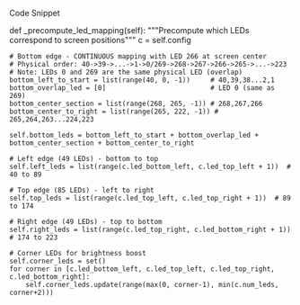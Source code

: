 Code Snippet

def _precompute_led_mapping(self):
    """Precompute which LEDs correspond to screen positions"""
    c = self.config
    
    # Bottom edge - CONTINUOUS mapping with LED 266 at screen center
    # Physical order: 40->39->...->1->0/269->268->267->266->265->...->223
    # Note: LEDs 0 and 269 are the same physical LED (overlap)
    bottom_left_to_start = list(range(40, 0, -1))     # 40,39,38...2,1
    bottom_overlap_led = [0]                          # LED 0 (same as 269)
    bottom_center_section = list(range(268, 265, -1)) # 268,267,266
    bottom_center_to_right = list(range(265, 222, -1)) # 265,264,263...224,223
    
    self.bottom_leds = bottom_left_to_start + bottom_overlap_led + bottom_center_section + bottom_center_to_right
    
    # Left edge (49 LEDs) - bottom to top
    self.left_leds = list(range(c.led_bottom_left, c.led_top_left + 1))  # 40 to 89
    
    # Top edge (85 LEDs) - left to right
    self.top_leds = list(range(c.led_top_left, c.led_top_right + 1))  # 89 to 174
    
    # Right edge (49 LEDs) - top to bottom  
    self.right_leds = list(range(c.led_top_right, c.led_bottom_right + 1))  # 174 to 223
    
    # Corner LEDs for brightness boost
    self.corner_leds = set()
    for corner in [c.led_bottom_left, c.led_top_left, c.led_top_right, c.led_bottom_right]:
        self.corner_leds.update(range(max(0, corner-1), min(c.num_leds, corner+2)))
